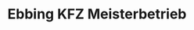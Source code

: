 ---
title: "Ebbing KFZ Meisterbetrieb"
url: /muenster/ebbing-kfz-meisterbetrieb/
shop: Autowerkstatt
---